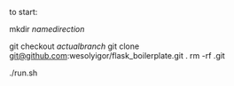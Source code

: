 to start:



mkdir _namedirection_

git checkout _actualbranch_
git clone git@github.com:wesolyigor/flask_boilerplate.git .
rm -rf .git

./run.sh
